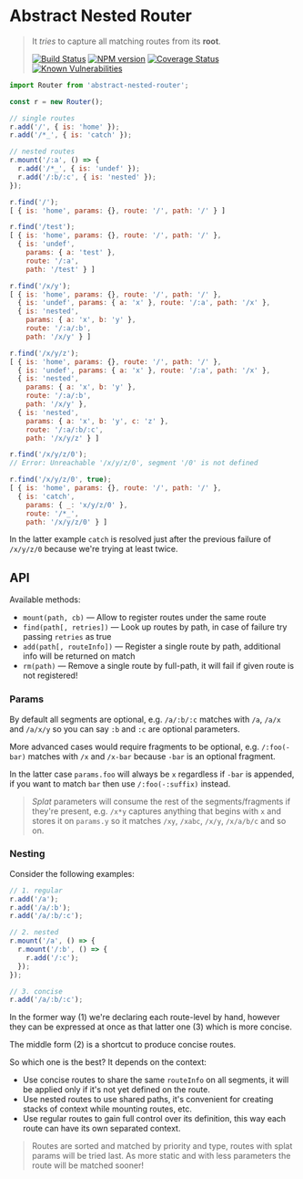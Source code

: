 # Abstract Nested Router

> It _tries_ to capture all matching routes from its **root**.
>
> [![Build Status](https://api.travis-ci.org/pateketrueke/abstract-nested-router.svg?branch=master)](https://travis-ci.org/pateketrueke/abstract-nested-router)
> [![NPM version](https://badge.fury.io/js/abstract-nested-router.svg)](http://badge.fury.io/js/abstract-nested-router)
> [![Coverage Status](https://codecov.io/github/pateketrueke/abstract-nested-router/coverage.svg?branch=master)](https://codecov.io/github/pateketrueke/abstract-nested-router)
> [![Known Vulnerabilities](https://snyk.io/test/npm/abstract-nested-router/badge.svg)](https://snyk.io/test/npm/abstract-nested-router)

```js
import Router from 'abstract-nested-router';

const r = new Router();

// single routes
r.add('/', { is: 'home' });
r.add('/*_', { is: 'catch' });

// nested routes
r.mount('/:a', () => {
  r.add('/*_', { is: 'undef' });
  r.add('/:b/:c', { is: 'nested' });
});

r.find('/');
[ { is: 'home', params: {}, route: '/', path: '/' } ]

r.find('/test');
[ { is: 'home', params: {}, route: '/', path: '/' },
  { is: 'undef',
    params: { a: 'test' },
    route: '/:a',
    path: '/test' } ]

r.find('/x/y');
[ { is: 'home', params: {}, route: '/', path: '/' },
  { is: 'undef', params: { a: 'x' }, route: '/:a', path: '/x' },
  { is: 'nested',
    params: { a: 'x', b: 'y' },
    route: '/:a/:b',
    path: '/x/y' } ]

r.find('/x/y/z');
[ { is: 'home', params: {}, route: '/', path: '/' },
  { is: 'undef', params: { a: 'x' }, route: '/:a', path: '/x' },
  { is: 'nested',
    params: { a: 'x', b: 'y' },
    route: '/:a/:b',
    path: '/x/y' },
  { is: 'nested',
    params: { a: 'x', b: 'y', c: 'z' },
    route: '/:a/:b/:c',
    path: '/x/y/z' } ]

r.find('/x/y/z/0');
// Error: Unreachable '/x/y/z/0', segment '/0' is not defined

r.find('/x/y/z/0', true);
[ { is: 'home', params: {}, route: '/', path: '/' },
  { is: 'catch',
    params: { _: 'x/y/z/0' },
    route: '/*_',
    path: '/x/y/z/0' } ]
```

In the latter example `catch` is resolved just after the previous failure of `/x/y/z/0` because we're trying at least twice.

## API

Available methods:

- `mount(path, cb)` &mdash; Allow to register routes under the same route
- `find(path[, retries])` &mdash; Look up routes by path, in case of failure try passing `retries` as true
- `add(path[, routeInfo])` &mdash; Register a single route by path, additional info will be returned on match
- `rm(path)` &mdash; Remove a single route by full-path, it will fail if given route is not registered!

### Params

By default all segments are optional, e.g. `/a/:b/:c` matches with `/a`, `/a/x` and `/a/x/y` so you can say `:b` and `:c` are optional parameters.

More advanced cases would require fragments to be optional, e.g. `/:foo(-bar)` matches with `/x` and `/x-bar` because `-bar` is an optional fragment.

In the latter case `params.foo` will always be `x` regardless if `-bar` is appended, if you want to match `bar` then use `/:foo(-:suffix)` instead.

> _Splat_ parameters will consume the rest of the segments/fragments if they're present, e.g. `/x*y` captures anything that begins with `x` and stores it on `params.y` so it matches `/xy`, `/xabc`, `/x/y`, `/x/a/b/c` and so on.

### Nesting

Consider the following examples:

```js
// 1. regular
r.add('/a');
r.add('/a/:b');
r.add('/a/:b/:c');

// 2. nested
r.mount('/a', () => {
  r.mount('/:b', () => {
    r.add('/:c');
  });
});

// 3. concise
r.add('/a/:b/:c');
```

In the former way (1) we're declaring each route-level by hand, however they can be expressed at once as that latter one (3) which is more concise.

The middle form (2) is a shortcut to produce concise routes.

So which one is the best? It depends on the context:

- Use concise routes to share the same `routeInfo` on all segments, it will be applied only if it's not yet defined on the route.
- Use nested routes to use shared paths, it's convenient for creating stacks of context while mounting routes, etc.
- Use regular routes to gain full control over its definition, this way each route can have its own separated context.

> Routes are sorted and matched by priority and type, routes with splat params will be tried last. As more static and with less parameters the route will be matched sooner!
